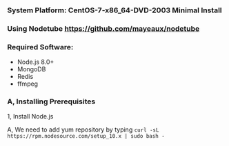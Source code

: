 ### System Platform: CentOS-7-x86_64-DVD-2003 Minimal Install

### Using Nodetube https://github.com/mayeaux/nodetube

### Required Software: 
- Node.js 8.0+
- MongoDB
- Redis
- ffmpeg

### A, Installing Prerequisites

1, Install Node.js

   A, We need to add yum repository by typing `curl -sL https://rpm.nodesource.com/setup_10.x | sudo bash -`
